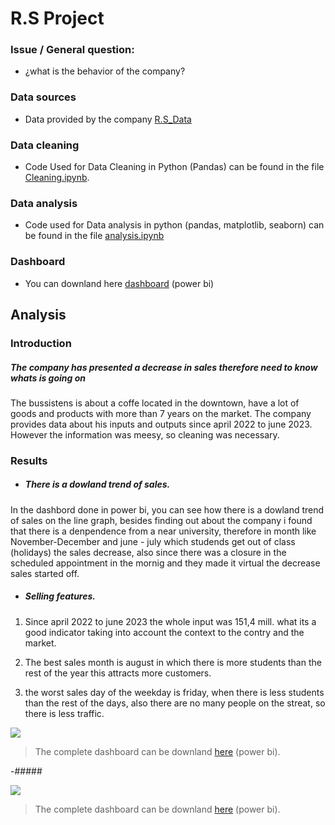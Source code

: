 # R.S Project

### Issue / General question:

- ¿what is the behavior of the company?  

### Data sources 
 
 - Data provided by the company [R.S_Data](https://github.com/mateofrancop/Personal_projects-Data-Analyst-/blob/main/Rinconcito_del_sabor/datos-RS.xlsx)
 
### Data cleaning 

- Code Used for Data Cleaning in Python (Pandas) can be found in the file [Cleaning.ipynb](https://github.com/mateofrancop/Personal_projects-Data-Analyst-/blob/main/Rinconcito_del_sabor/cleaning.ipynb).

### Data analysis
- Code used for Data analysis in python (pandas, matplotlib, seaborn) can be found in the file [analysis.ipynb](https://github.com/mateofrancop/Personal_projects-Data-Analyst-/blob/main/Rinconcito_del_sabor/analysis.ipynb)

### Dashboard
- You can downland here [dashboard](https://github.com/mateofrancop/Personal_projects-Data-Analyst-/blob/main/Rinconcito_del_sabor/Analisis_RS.pbix) (power bi)

## Analysis

### Introduction

##### The company has presented a decrease in sales therefore need to know whats is going on 

The bussistens is about a coffe located in the downtown, have a lot of goods and products with more than 7 years on the market. The company provides data about his inputs and outputs since april 2022 to june 2023. However the information was meesy, so cleaning was necessary.

### Results 

- ##### There is a dowland trend of sales. 

In the dashbord done in power bi, you can see how there is a dowland trend of sales on the line graph, besides finding out about the company i found that there is a denpendence from a near university, therefore in month like November-December and june - july which studends get out of class (holidays) the sales decrease, also since there was a closure in the scheduled appointment in the mornig and they made it virtual the decrease sales started off.

- ##### Selling features. 

1. Since april 2022 to june 2023 the whole input was 151,4 mill. what its a good indicator taking into account the context to the contry and the market.

2. The best sales month is august in which there is more students than the rest of the year this attracts more customers.

3. the worst sales day of the weekday is friday, when there is less students than the rest of the days, also there are no many people on the streat, so there is less traffic. 

![](https://i.imgur.com/rfkY4gd.png[/img)
> The complete dashboard can be downland [here](https://github.com/mateofrancop/Personal_projects-Data-Analyst-/blob/main/Rinconcito_del_sabor/Analisis_RS.pbix) (power bi).

-##### 



![](https://i.imgur.com/WB6gcqY.png[/img)
> The complete dashboard can be downland [here](https://github.com/mateofrancop/Personal_projects-Data-Analyst-/blob/main/Rinconcito_del_sabor/Analisis_RS.pbix) (power bi).